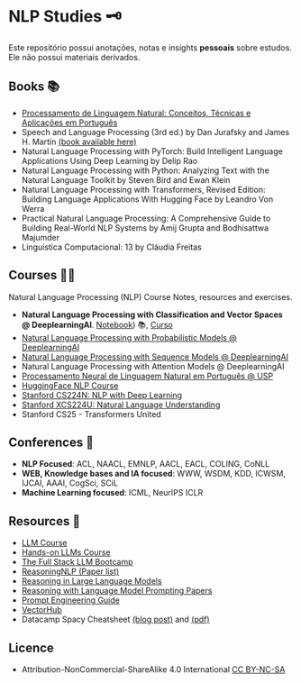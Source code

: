 # NLP Studies 🗝️
Este repositório possui anotações, notas e insights **pessoais** sobre estudos. Ele não possui materiais derivados.

## Books 📚
- [Processamento de Linguagem Natural: Conceitos, Técnicas e Aplicações em Português](https://github.com/k3ybladewielder/nlp/blob/main/books/pln_caseli.md)
- Speech and Language Processing (3rd ed.) by Dan Jurafsky and James H. Martin [(book available here)](https://web.stanford.edu/~jurafsky/slp3/ed3book.pdf)
- Natural Language Processing with PyTorch: Build Intelligent Language Applications Using Deep Learning by Delip Rao
- Natural Language Processing with Python: Analyzing Text with the Natural Language Toolkit by Steven Bird and Ewan Klein
- Natural Language Processing with Transformers, Revised Edition: Building Language Applications With Hugging Face by Leandro Von Werra
- Practical Natural Language Processing: A Comprehensive Guide to Building Real-World NLP Systems by Amij Grupta and Bodhisattwa Majumder
- Linguística Computacional: 13 by Cláudia Freitas

## Courses 🧑‍💻
Natural Language Processing (NLP) Course Notes, resources and exercises.
  - **Natural Language Processing with Classification and Vector Spaces @ DeeplearningAI**. [Notebook](https://github.com/k3ybladewielder/nlp/blob/main/nlp_classification_vectors/nlp_classification_vectors.ipynb)) 📚, [Curso](https://www.coursera.org/learn/classification-vector-spaces-in-nlp)
  - [Natural Language Processing with Probabilistic Models @ DeeplearningAI](https://github.com/k3ybladewielder/nlp/blob/main/nlp_probabilistic_models/nlp_prob_models.ipynb)
  - [Natural Language Processing with Sequence Models @ DeeplearningAI](https://github.com/k3ybladewielder/nlp/blob/main/nlp_sequence_models/nlp_seq_models.ipynb)
  - Natural Language Processing with Attention Models @ DeeplearningAI
  - [Processamento Neural de Linguagem Natural em Português @ USP](https://github.com/k3ybladewielder/nlp/blob/main/nlp_usp/nlp_usp.md)
  - [HuggingFace NLP Course](https://github.com/k3ybladewielder/nlp/blob/main/huggingface_course/nlp_course.ipynb)
  - [Stanford CS224N: NLP with Deep Learning](https://github.com/k3ybladewielder/nlp/blob/main/stanford_cs224n/stanford_cs224n.md)
  - [Stanford XCS224U: Natural Language Understanding](https://github.com/k3ybladewielder/nlp/blob/main/stanford_xcs224u/stanford_xcs224u.md)
  - Stanford CS25 - Transformers United
  
## Conferences 📜
- **NLP Focused**: ACL, NAACL, EMNLP, AACL, EACL, COLING, CoNLL
- **WEB, Knowledge bases and IA focused**: WWW, WSDM, KDD, ICWSM, IJCAI, AAAI, CogSci, SCiL
- **Machine Learning focused**: ICML, NeurIPS ICLR
  
## Resources 🧰
- [LLM Course](https://github.com/mlabonne/llm-course)
- [Hands-on LLMs Course](https://github.com/iusztinpaul/hands-on-llms?tab=readme-ov-file#hands-on-llms-course-)
- [The Full Stack LLM Bootcamp](https://fullstackdeeplearning.com/)
- [ReasoningNLP (Paper list)](https://github.com/FreedomIntelligence/ReasoningNLP)
- [Reasoning in Large Language Models](https://github.com/jeffhj/LM-reasoning)
- [Reasoning with Language Model Prompting Papers](https://github.com/zjunlp/Prompt4ReasoningPapers)
- [Prompt Engineering Guide](https://www.promptingguide.ai/)
- [VectorHub](https://hub.superlinked.com/)
- Datacamp Spacy Cheatsheet [(blog post)](https://www.datacamp.com/cheat-sheet/spacy-cheat-sheet-advanced-nlp-in-python) and [(pdf)](spacy_cheatsheet.pdf)

## Licence
- Attribution-NonCommercial-ShareAlike 4.0 International [CC BY-NC-SA](https://github.com/k3ybladewielder/math_for_ml_ds/blob/main/LICENSE)
